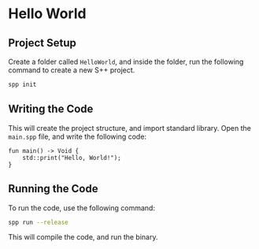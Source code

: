 # Hello World

## Project Setup

Create a folder called `HelloWorld`, and inside the folder, run the following command to create a new S++ project.

```bash
spp init
```

## Writing the Code

This will create the project structure, and import standard library. Open the `main.spp` file, and write the following
code:

```
fun main() -> Void {
    std::print("Hello, World!");
}
```

## Running the Code

To run the code, use the following command:

```bash
spp run --release
```

This will compile the code, and run the binary.

